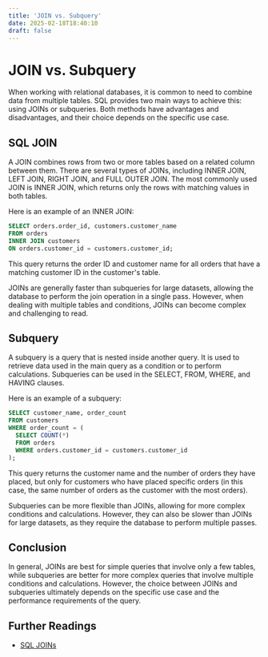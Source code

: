 ```yaml
---
title: 'JOIN vs. Subquery'
date: 2025-02-18T18:40:10
draft: false
---
```


# JOIN vs. Subquery

When working with relational databases, it is common to need to combine data from multiple tables. SQL provides two main ways to achieve this: using JOINs or subqueries. Both methods have advantages and disadvantages, and their choice depends on the specific use case.

## SQL JOIN

A JOIN combines rows from two or more tables based on a related column between them. There are several types of JOINs, including INNER JOIN, LEFT JOIN, RIGHT JOIN, and FULL OUTER JOIN. The most commonly used JOIN is INNER JOIN, which returns only the rows with matching values in both tables.

Here is an example of an INNER JOIN:

```sql
SELECT orders.order_id, customers.customer_name
FROM orders
INNER JOIN customers
ON orders.customer_id = customers.customer_id;
```

This query returns the order ID and customer name for all orders that have a matching customer ID in the customer's table.

JOINs are generally faster than subqueries for large datasets, allowing the database to perform the join operation in a single pass. However, when dealing with multiple tables and conditions, JOINs can become complex and challenging to read.

## Subquery

A subquery is a query that is nested inside another query. It is used to retrieve data used in the main query as a condition or to perform calculations. Subqueries can be used in the SELECT, FROM, WHERE, and HAVING clauses.

Here is an example of a subquery:

```sql
SELECT customer_name, order_count
FROM customers
WHERE order_count = (
  SELECT COUNT(*)
  FROM orders
  WHERE orders.customer_id = customers.customer_id
);
```

This query returns the customer name and the number of orders they have placed, but only for customers who have placed specific orders (in this case, the same number of orders as the customer with the most orders).

Subqueries can be more flexible than JOINs, allowing for more complex conditions and calculations. However, they can also be slower than JOINs for large datasets, as they require the database to perform multiple passes.

## Conclusion

In general, JOINs are best for simple queries that involve only a few tables, while subqueries are better for more complex queries that involve multiple conditions and calculations. However, the choice between JOINs and subqueries ultimately depends on the specific use case and the performance requirements of the query.

## Further Readings

- [SQL JOINs](https://www.w3schools.com/sql/sql_join.asp)
